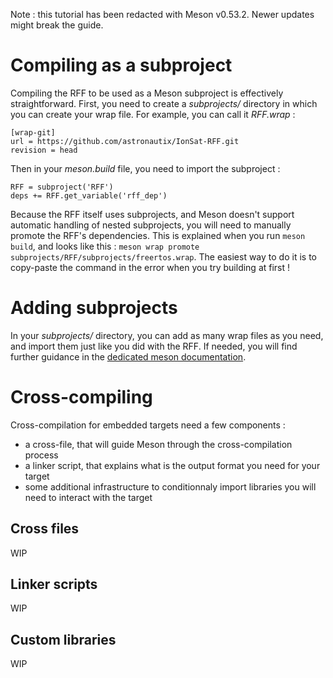 Note : this tutorial has been redacted with Meson v0.53.2. Newer updates might break the guide.

# Compiling as a subproject

Compiling the RFF to be used as a Meson subproject is effectively straightforward. First, you need to create a *subprojects/* directory in which you can create your wrap file. For example, you can call it *RFF.wrap* :

``` 
[wrap-git]
url = https://github.com/astronautix/IonSat-RFF.git
revision = head
```

Then in your *meson.build* file, you need to import the subproject :

```
RFF = subproject('RFF')
deps += RFF.get_variable('rff_dep')
```

Because the RFF itself uses subprojects, and Meson doesn't support automatic handling of nested subprojects, you will need to manually promote the RFF's dependencies. This is explained when you run `meson build`, and looks like this : `meson wrap promote subprojects/RFF/subprojects/freertos.wrap`. The easiest way to do it is to copy-paste the command in the error when you try building at first !

# Adding subprojects

In your *subprojects/* directory, you can add as many wrap files as you need, and import them just like you did with the RFF. If needed, you will find further guidance in the [dedicated meson documentation](https://mesonbuild.com/Subprojects.html).

# Cross-compiling

Cross-compilation for embedded targets need a few components :

- a cross-file, that will guide Meson through the cross-compilation process
- a linker script, that explains what is the output format you need for your target
- some additional infrastructure to conditionnaly import libraries you will need to interact with the target

## Cross files

WIP

## Linker scripts

WIP

## Custom libraries

WIP